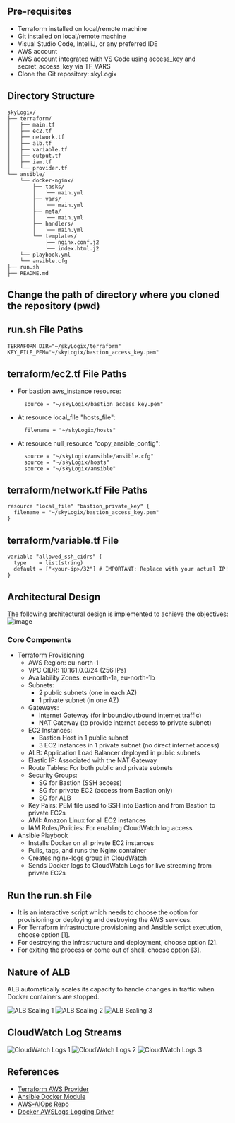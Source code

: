 ## Pre-requisites

* Terraform installed on local/remote machine
* Git installed on local/remote machine
* Visual Studio Code, IntelliJ, or any preferred IDE
* AWS account
* AWS account integrated with VS Code using access\_key and secret\_access\_key via TF\_VARS
* Clone the Git repository: skyLogix

## Directory Structure

    skyLogix/
    ├── terraform/
    │   ├── main.tf
    │   ├── ec2.tf
    │   ├── network.tf
    │   ├── alb.tf
    │   ├── variable.tf
    │   ├── output.tf
    │   ├── iam.tf
    │   └── provider.tf
    └── ansible/
        └── docker-nginx/
            ├── tasks/
            │   └── main.yml
            ├── vars/
            │   └── main.yml
            ├── meta/
            │   └── main.yml
            ├── handlers/
            │   └── main.yml
            └── templates/
                ├── nginx.conf.j2
                └── index.html.j2
        └── playbook.yml
        └── ansible.cfg
    ├── run.sh
    ├── README.md

## Change the path of directory where you cloned the repository (pwd)
## run.sh File Paths

    TERRAFORM_DIR="~/skyLogix/terraform"
    KEY_FILE_PEM="~/skyLogix/bastion_access_key.pem"

## terraform/ec2.tf File Paths

* For bastion aws\_instance resource:

        source = "~/skyLogix/bastion_access_key.pem"

* At resource local\_file "hosts\_file":

        filename = "~/skyLogix/hosts"

* At resource null\_resource "copy\_ansible\_config":

        source = "~/skyLogix/ansible/ansible.cfg"
        source = "~/skyLogix/hosts"
        source = "~/skyLogix/ansible"

## terraform/network.tf File Paths

    resource "local_file" "bastion_private_key" {
      filename = "~/skyLogix/bastion_access_key.pem"
    }

## terraform/variable.tf File

    variable "allowed_ssh_cidrs" {
      type    = list(string)
      default = ["<your-ip>/32"] # IMPORTANT: Replace with your actual IP!
    }

## Architectural Design

The following architectural design is implemented to achieve the objectives:
![image](https://github.com/user-attachments/assets/7411d7d2-4512-47d8-ae3e-3de670281d9e)


### Core Components

* Terraform Provisioning
    * AWS Region: eu-north-1
    * VPC CIDR: 10.161.0.0/24 (256 IPs)
    * Availability Zones: eu-north-1a, eu-north-1b
    * Subnets:
        * 2 public subnets (one in each AZ)
        * 1 private subnet (in one AZ)
    * Gateways:
        * Internet Gateway (for inbound/outbound internet traffic)
        * NAT Gateway (to provide internet access to private subnet)
    * EC2 Instances:
        * Bastion Host in 1 public subnet
        * 3 EC2 instances in 1 private subnet (no direct internet access)
    * ALB: Application Load Balancer deployed in public subnets
    * Elastic IP: Associated with the NAT Gateway
    * Route Tables: For both public and private subnets
    * Security Groups:
        * SG for Bastion (SSH access)
        * SG for private EC2 (access from Bastion only)
        * SG for ALB
    * Key Pairs: PEM file used to SSH into Bastion and from Bastion to private EC2s
    * AMI: Amazon Linux for all EC2 instances
    * IAM Roles/Policies: For enabling CloudWatch log access
* Ansible Playbook
    * Installs Docker on all private EC2 instances
    * Pulls, tags, and runs the Nginx container
    * Creates nginx-logs group in CloudWatch
    * Sends Docker logs to CloudWatch Logs for live streaming from private EC2s

## Run the run.sh File

* It is an interactive script which needs to choose the option for provisioning or deploying and destroying the AWS services.
* For Terraform infrastructure provisioning and Ansible script execution, choose option \[1].
* For destroying the infrastructure and deployment, choose option \[2].
* For exiting the process or come out of shell, choose option \[3].

##   Nature of ALB

ALB automatically scales its capacity to handle changes in traffic when Docker containers are stopped.

![ALB Scaling 1](https://github.com/user-attachments/assets/7e919947-edcb-48a4-b7ea-840dd75f8c42)
![ALB Scaling 2](https://github.com/user-attachments/assets/43344004-b189-4729-8202-450f98c8f496)
![ALB Scaling 3](https://github.com/user-attachments/assets/696e65dc-a770-4959-86f8-d3e66efbd65b)

##   CloudWatch Log Streams

![CloudWatch Logs 1](https://github.com/user-attachments/assets/b21ec37f-f018-493c-86d1-54e31cde33ba)
![CloudWatch Logs 2](https://github.com/user-attachments/assets/5e89c60f-dfd0-49aa-842a-5d5081c567ff)
![CloudWatch Logs 3](https://github.com/user-attachments/assets/07cee849-4de1-43e4-9090-3759874db325)

##   References

* [Terraform AWS Provider](https://registry.terraform.io/providers/hashicorp/aws/latest/docs/resources)
* [Ansible Docker Module](https://docs.ansible.com/ansible/latest/collections/community/docker/docker_image_module.html)
* [AWS-AIOps Repo](https://github.com/sravanchandra74/AWS-AIOps)
* [Docker AWSLogs Logging Driver](https://docs.docker.com/engine/logging/drivers/awslogs/)


